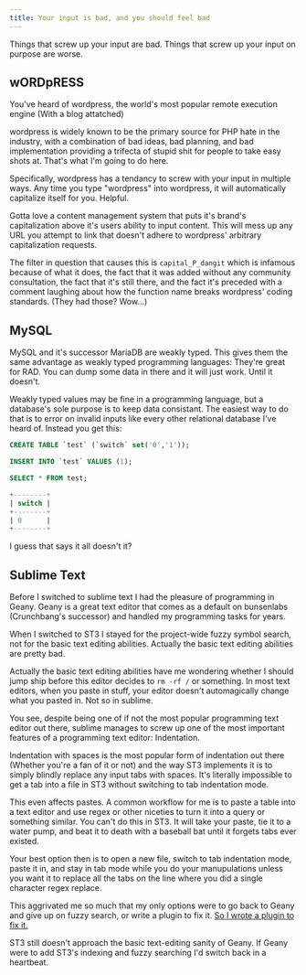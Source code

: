 ```yaml
---
title: Your input is bad, and you should feel bad
---
```


Things that screw up your input are bad. Things that screw up your input on purpose are worse.

## wORDpRESS

You've heard of wordpress, the world's most popular remote execution engine (With a blog attatched)

wordpress is widely known to be the primary source for PHP hate in the industry, with a combination of bad ideas, bad planning, and bad implementation providing a trifecta of stupid shit for people to take easy shots at. That's what I'm going to do here.

Specifically, wordpress has a tendancy to screw with your input in multiple ways. Any time you type "wordpress" into wordpress, it will automatically capitalize itself for you. Helpful.

Gotta love a content management system that puts it's brand's capitalization above it's users ability to input content. This will mess up any URL you attempt to link that doesn't adhere to wordpress' arbitrary capitalization requests.

The filter in question that causes this is `capital_P_dangit` which is infamous because of what it does, the fact that it was added without any community consultation, the fact that it's still there, and the fact it's preceded with a comment laughing about how the function name breaks wordpress' coding standards. (They had those? Wow...)

## MySQL

MySQL and it's successor MariaDB are weakly typed. This gives them the same advantage as weakly typed programming languages: They're great for RAD. You can dump some data in there and it will just work. Until it doesn't.

Weakly typed values may be fine in a programming language, but a database's sole purpose is to keep data consistant. The easiest way to do that is to error on invalid inputs like every other relational database I've heard of. Instead you get this:

```SQL
CREATE TABLE `test` (`switch` set('0','1'));

INSERT INTO `test` VALUES (1);

SELECT * FROM test;

+--------+
| switch |
+--------+
| 0      |
+--------+
```

I guess that says it all doesn't it?

## Sublime Text

Before I switched to sublime text I had the pleasure of programming in Geany. Geany is a great text editor that comes as a default on bunsenlabs (Crunchbang's successor) and handled my programming tasks for years.

When I switched to ST3 I stayed for the project-wide fuzzy symbol search, not for the basic text editing abilities. Actually the basic text editing abilities are pretty bad.

Actually the basic text editing abilities have me wondering whether I should jump ship before this editor decides to `rm -rf /` or something. In most text editors, when you paste in stuff, your editor doesn't automagically change what you pasted in. Not so in sublime.

You see, despite being one of if not the most popular programming text editor out there, sublime manages to screw up one of the most important features of a programming text editor: Indentation.

Indentation with spaces is the most popular form of indentation out there (Whether you're a fan of it or not) and the way ST3 implements it is to simply blindly replace any input tabs with spaces. It's literally impossible to get a tab into a file in ST3 without switching to tab indentation mode.

This even affects pastes. A common workflow for me is to paste a table into a text editor and use regex or other niceties to turn it into a query or something similar. You can't do this in ST3. It will take your paste, tie it to a water pump, and beat it to death with a baseball bat until it forgets tabs ever existed.

Your best option then is to open a new file, switch to tab indentation mode, paste it in, and stay in tab mode while you do your manupulations unless you want it to replace all the tabs on the line where you did a single character regex replace.

This aggrivated me so much that my only options were to go back to Geany and give up on fuzzy search, or write a plugin to fix it. [So I wrote a plugin to fix it.][1]

ST3 still doesn't approach the basic text-editing sanity of Geany. If Geany were to add ST3's indexing and fuzzy searching I'd switch back in a heartbeat.

[1]: https://github.com/jnvsor/TabNukerNuker
